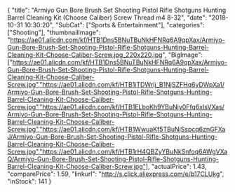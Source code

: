 {
	"title": "Armiyo Gun Bore Brush Set Shooting Pistol Rifle Shotguns Hunting Barrel Cleaning Kit (Choose Caliber) Screw Thread m4 8-32",
	"date": "2018-10-31 10:30:20",
	"SubCat": ["Sports & Entertainment"],
	"categories": ["Shooting"],
	"thumbnailImage": "https://ae01.alicdn.com/kf/HTB1Dns5BNuTBuNkHFNRq6A9qpXax/Armiyo-Gun-Bore-Brush-Set-Shooting-Pistol-Rifle-Shotguns-Hunting-Barrel-Cleaning-Kit-Choose-Caliber-Screw.jpg_220x220.jpg",
	"BigImage": ["https://ae01.alicdn.com/kf/HTB1Dns5BNuTBuNkHFNRq6A9qpXax/Armiyo-Gun-Bore-Brush-Set-Shooting-Pistol-Rifle-Shotguns-Hunting-Barrel-Cleaning-Kit-Choose-Caliber-Screw.jpg","https://ae01.alicdn.com/kf/HTB1iTDWrIj_B1NjSZFHq6yDWpXa1/Armiyo-Gun-Bore-Brush-Set-Shooting-Pistol-Rifle-Shotguns-Hunting-Barrel-Cleaning-Kit-Choose-Caliber-Screw.jpg","https://ae01.alicdn.com/kf/HTB1ELboKh9YBuNjy0Ffq6xIsVXas/Armiyo-Gun-Bore-Brush-Set-Shooting-Pistol-Rifle-Shotguns-Hunting-Barrel-Cleaning-Kit-Choose-Caliber-Screw.jpg","https://ae01.alicdn.com/kf/HTB1WwuaKf5TBuNjSspcq6znGFXaJ/Armiyo-Gun-Bore-Brush-Set-Shooting-Pistol-Rifle-Shotguns-Hunting-Barrel-Cleaning-Kit-Choose-Caliber-Screw.jpg","https://ae01.alicdn.com/kf/HTB1rH4QBZyYBuNkSnfoq6AWgVXaQ/Armiyo-Gun-Bore-Brush-Set-Shooting-Pistol-Rifle-Shotguns-Hunting-Barrel-Cleaning-Kit-Choose-Caliber-Screw.jpg"],
	"actualPrice": 1.43,
	"comparePrice": 1.59,
	"linkurl": "http://s.click.aliexpress.com/e/b17CLUkg",
	"inStock": 141
}
